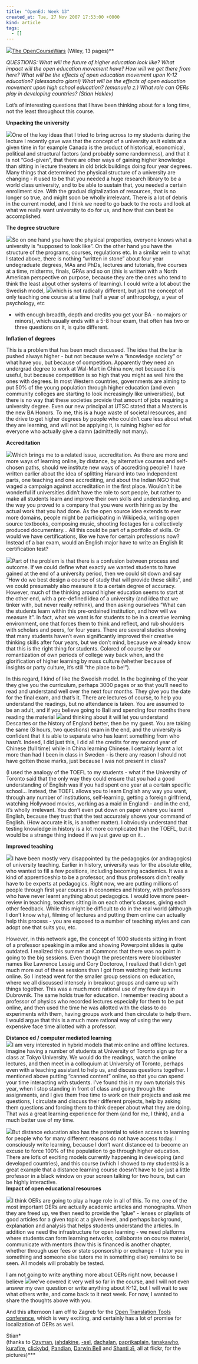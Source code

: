 ```yaml
---
title: "OpenEd: Week 13"
created_at: Tue, 27 Nov 2007 17:53:00 +0000
kind: article
tags:
  - []
---
```


[![](http://farm1.static.flickr.com/78/211749949_756ad979d5_m.jpg)The
OpenCourseWars](http://opencontent.org/docs/future-history-of-oer.pdf "http://opencontent.org/docs/future-history-of-oer.pdf")
(Wiley, 13 pages)**

*QUESTIONS: What will the future of higher education look like? What
impact will the open education movement have? How will we get there from
here? What will be the effects of open education movement upon K-12
education? (alessandro giorni) What will be the effects of open
education movement upon high school education? (emanuela z.) What role
can OERs play in developing countries? (Stian Haklev)*

Lot’s of interesting questions that I have been thinking about for a
long time, not the least throughout this course.

**Unpacking the university**

![](http://farm1.static.flickr.com/122/309527777_01a0c4dcc0_m.jpg)One of
the key ideas that I tried to bring across to my students during the
lecture I recently gave was that the concept of a university as it
exists at a given time in for example Canada is the product of
historical, economical, political and structural factors (and probably
some randomness), and that it is not “God-given”, that there are other
ways of gaining higher knowledge than sitting in lecture theaters in old
brick buildings doing four year degrees. Many things that determined the
physical structure of a university are changing - it used to be that you
needed a huge research library to be a world class university, and to be
able to sustain that, you needed a certain enrollment size. With the
gradual digitalization of resources, that is no longer so true, and
might soon be wholly irrelevant. There is a lot of debris in the current
model, and I think we need to go back to the roots and look at what we
really want university to do for us, and how that can best be
accomplished.

**The degree structure**

![](http://farm1.static.flickr.com/34/93828022_c40c635786_m.jpg)So on
one hand you have the physical properties, everyone knows what a
university is “supposed to look like”. On the other hand you have the
structure of the programs, courses, regulations etc. In a similar vein
to what I stated above, there is nothing “written in stone” about four
year undegraduate degrees, MAs and PhDs, lectures and tutorials, five
courses at a time, midterms, finals, GPAs and so on (this is written
with a North American perspective on purpose, because they are the ones
who tend to think the least about other systems of learning). I could
write a lot about the Swedish model,
![](http://farm1.static.flickr.com/216/472799243_470f4d10eb_m.jpg)which
is not radically different, but just the concept of only teaching one
course at a time (half a year of anthropology, a year of psychology, etc
- with enough breadth, depth and credits you get your BA - no majors or
minors), which usually ends with a 5-8 hour exam, that often has two or
three questions on it, is quite different.

**Inflation of degrees**

This is a problem that has been much discussed. The idea that the bar is
pushed always higher - but not because we’re a “knowledge society” or
what have you, but because of competition. Apparently they need an
undergrad degree to work at Wal-Mart in China now, not because it is
useful, but because competition is so high that you might as well hire
the ones with degrees. In most Western countries, governments are aiming
to put 50% of the young population through higher education (and even
community colleges are starting to look increasingly like universities),
but there is no way that these societies provide that amount of jobs
requiring a university degree. Even our new principal at UTSC stated
that a Masters is the new BA Honors. To me, this is a huge waste of
societal resources, and the drive to get higher degrees by people who
couldn’t care less about what they are learning, and will not be
applying it, is ruining higher ed for everyone who actually give a damn
(admittedly not many).

**Accreditation**

![](http://farm1.static.flickr.com/153/425051782_1853c3bf93_m.jpg)Which
brings me to a related issue, accreditation. As there are more and more
ways of learning online, by distance, by alternative courses and
self-chosen paths, should we institute new ways of accrediting people? I
have written earlier about the idea of splitting Harvard into two
independent parts, one teaching and one accrediting, and about the
Indian NGO that waged a campaign against accreditation in the first
place. Wouldn’t it be wonderful if universities didn’t have the role to
sort people, but rather to make all students learn and improve their own
skills and understanding, and the way you proved to a company that you
were worth hiring as by the actual work that you had done. As the open
source idea extends to ever more domains, people might be participating
in Wikipedia, writing open source textbooks, composing music, shooting
footages for a collectively produced documentary… All this could be part
of a portfolio of skills. Or would we have certifications, like we have
for certain professions now? Instead of a bar exam, would an English
major have to write an English lit certification test?

![](http://farm1.static.flickr.com/98/237561007_8b09d74e54_m.jpg)Part of
the problem is that there is a confusion between process and outcome. If
we could define what exactly we wanted students to have gained at the
end of a university period, then we could sit down and say “How do we
best design a course of study that will provide these skills”, and we
could presumably also measure it to a certain degree of accuracy.
However, much of the thinking around higher education seems to start at
the other end, with a pre-defined idea of a university (and idea that we
tinker with, but never really rethink), and then asking ourselves “What
can the students learn within this pre-ordained institution, and how
will we measure it”. In fact, what we want is for students to be in a
creative learning environment, one that forces them to think and
reflect, and rub shoulders with scholars and peers, for four years.
There are several studies showing that many students haven’t even
significantly improved their creative thinking skills after four years,
but we don’t mind, because we already know that this is the right thing
for students. Colored of course by our romantization of own periods of
college way back when, and the glorification of higher learning by mass
culture (whether because of insights or party culture, it’s still “the
place to be!”).

In this regard, I kind of like the Swedish model. In the beginning of
the year they give you the curriculum, perhaps 3000 pages or so that
you’ll need to read and understand well over the next four months. They
give you the date for the final exam, and that’s it. There are lectures
of course, to help you understand the readings, but no attendance is
taken. You are assumed to be an adult, and if you believe going to Bali
and spending four months there reading the material
![](http://farm1.static.flickr.com/95/250686996_18b55710b5_m.jpg)and
thinking about it will let you understand Descartes or the history of
England better, then be my guest. You are taking the same (8 hours, two
questions) exam in the end, and the university is confident that it is
able to separate who has learnt something from who hasn’t. Indeed, I did
just this, I did all the credits for my second year of Chinese (full
time) while in China learning Chinese. I certainly learnt a lot more
than had I been in class in Sweden - is there any reason I should not
have gotten those marks, just because I was not present in class?

(I used the analogy of the TOEFL to my students - what if the University
of Toronto said that the only way they could ensure that you had a good
understanding of English was if you had spent one year at a certain
specific school… Instead, the TOEFL allows you to learn English any way
you want, through any number of institutions, self-learning, getting a
foreign girlfriend, watching Hollywood movies, working as a maid in
England - and in the end, it’s wholly irrelevant. You don’t even put
down on paper where you learnt English, because they trust that the test
accurately shows your command of English. (How accurate it is, is
another matter). I obviously understand that testing knowledge in
history is a lot more complicated than the TOEFL, but it would be a
strange thing indeed if we just gave up on it…

**Improved teaching**

![](http://farm1.static.flickr.com/8/8173741_d36a4e7d36_m.jpg)I have
been mostly very disappointed by the pedagogics (or andragogics) of
university teaching. Earlier in history, university was for the absolute
elite, who wanted to fill a few positions, including becoming academics.
It was a kind of apprenticeship to be a professor, and thus professors
didn’t really have to be experts at pedagogics. Right now, we are
putting millions of people through first year courses in economics and
history, with professors who have never learnt anything about
pedagogics. I would love more peer-review in teaching, teachers sitting
in on each other’s classes, giving each other feedback. While this might
be difficult to do in the real world (although I don’t know why),
filming of lectures and putting them online can actually help this
process - you are exposed to a number of teaching styles and can adopt
one that suits you, etc.

However, in this network age, the concept of 1000 students sitting in
front of a professor speaking in a mike and showing Powerpoint slides is
quite outdated. I realized this summer at iCommons that there was no
point in going to the big sessions. Even though the presenters were
blockbuster names like Lawrence Lessig and Cory Doctorow, I realized
that I didn’t get much more out of these sessions than I got from
watching their lectures online. So I instead went for the smaller group
sessions on education, where we all discussed intensely in breakout
groups and came up with things together. This was a much more rational
use of my few days in Dubrovnik. The same holds true for education. I
remember reading about a professor of physics who recorded lectures
especially for them to be put online, and then used the time he was
allotted with the class to do experiments with them, having groups work
and then circulate to help them. I would argue that this is a much more
rational way of using the very expensive face time allotted with a
professor.

**Distance ed / computer mediated learning**\
 ![](http://farm1.static.flickr.com/32/66165381_34f63aa27b_m.jpg)I am
very interested in hybrid models that mix online and offline lectures.
Imagine having a number of students at University of Toronto sign up for
a class at Tokyo University. We would do the readings, watch the online
lectures, and then meet in a colloquium at University of Toronto,
perhaps even with a teaching assistant to help us, and discuss questions
together. I mentioned above putting “canned content” online, so that you
can spend your time interacting with students. I’ve found this in my own
tutorials this year, when I stop standing in front of class and going
through the assignments, and I give them free time to work on their
projects and ask me questions, I circulate and discuss their different
projects, help by asking them questions and forcing them to think deeper
about what they are doing. That was a great learning experience for them
(and for me, I think), and a much better use of my time.

![](http://farm1.static.flickr.com/55/105627163_54799aabcf_m.jpg)But
distance education also has the potential to widen access to learning
for people who for many different reasons do not have access today. I
consciously write learning, because I don’t want distance ed to become
an excuse to force 100% of the population to go through higher
education. There are lot’s of exciting models currently happening in
developing (and developed countries), and this course (which I showed to
my students) is a great example that a distance learning course doesn’t
have to be just a little professor in a black window on your screen
talking for two hours, but can be highly interactive.\
 **Impact of open educational resources**

![](http://farm1.static.flickr.com/115/296553221_ac57454405_m.jpg)I
think OERs are going to play a huge role in all of this. To me, one of
the most important OERs are actually academic articles and monographs.
When they are freed up, we then need to provide the “glue” - lenses or
playlists of good articles for a given topic at a given level, and
perhaps background, explanation and analysis that helps students
understand the articles. In addition we need the infrastructure for open
learning - we need platforms where students can form learning networks,
collaborate on course material, communicate with mentors (how this is
financed is another chapter, whether through user fees or state
sponsorship or exchange - I tutor you in something and someone else
tutors me in something else) remains to be seen. All models will
probably be tested.

I am not going to write anything more about OERs right now, because I
believe
![](http://farm2.static.flickr.com/1135/1437417557_f2c5024c2b_m.jpg)we’ve
covered it very well so far in the course, and I will not even answer my
own question or write anything about K-12, but I will wait to see what
others write, and come back to it next week. For now, I wanted to share
the thoughts above with you.

And this afternoon I am off to Zagreb for the [Open Translation Tools
conference](http://www.aspirationtech.org/events/opentranslation), which
is very exciting, and certainly has a lot of promise for localization of
OERs as well.

Stian*\
 (thanks to [Ozyman](http://www.flickr.com/photos/ozyman/),
[jahdakine](http://www.flickr.com/photos/jahdakinebrah),
[-sel](http://www.flickr.com/photos/-sel-/),
[dachalan](http://www.flickr.com/photos/54945394@N00/),
[paprikaplain](http://www.flickr.com/photos/23883605@N00/),
[tanakawho](http://www.flickr.com/photos/28481088@N00),
[kurafire](http://www.flickr.com/photos/kurafire/),
[clickybd](http://www.flickr.com/photos/clickykbd/),
[Pandian](http://www.flickr.com/photos/pandiyan/), [Darwin
Bell](http://www.flickr.com/photos/darwinbell/) and [Shanti
ॐ](http://www.flickr.com/photos/shanti183), all at flickr, for the
pictures)***
